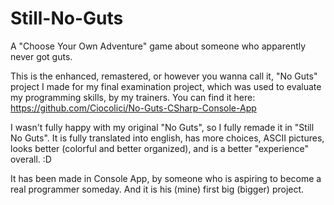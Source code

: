 # Still-No-Guts

A "Choose Your Own Adventure" game about someone who apparently never got guts. 

This is the enhanced, remastered, or however you wanna call it, "No Guts" project I made for my final examination project, which was used to evaluate my programming skills, by my trainers.
You can find it here: https://github.com/Ciocolici/No-Guts-CSharp-Console-App

I wasn't fully happy with my original "No Guts", so I fully remade it in "Still No Guts". It is fully translated into english, has more choices, ASCII pictures, looks better (colorful and better organized), and is a better "experience" overall. :D

It has been made in Console App, by someone who is aspiring to become a real programmer someday. And it is his (mine) first big (bigger) project.
